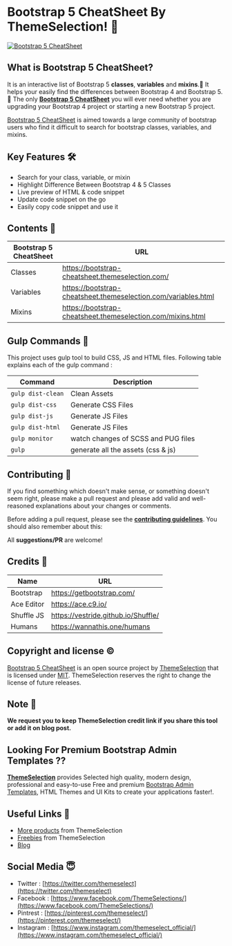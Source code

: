 # Bootstrap 5 CheatSheet By ThemeSelection! 🚀
[![Bootstrap 5 CheatSheet](http://bootstrap-cheatsheet.themeselection.com/assets/images/og-preview-image.jpg)](https://bootstrap-cheatsheet.themeselection.com/)

## What is Bootstrap 5 CheatSheet?

It is an interactive list of Bootstrap 5 **classes**, **variables** and **mixins**.🎁 It helps your easily find the differences between Bootstrap 4 and Bootstrap 5.🎊 The only **[Bootstrap 5 CheatSheet](https://bootstrap-cheatsheet.themeselection.com)** you will ever need whether you are upgrading your Bootstrap 4 project or starting a new Bootstrap 5 project.

[Bootstrap 5 CheatSheet](https://bootstrap-cheatsheet.themeselection.com) is aimed towards a large community of bootstrap users who find it difficult to search for bootstrap classes, variables, and mixins.

## Key Features 🛠

 - Search for your class, variable, or mixin
 - Highlight Difference Between Bootstrap 4 & 5 Classes
 - Live preview of HTML &  code snippet
 - Update code snippet on the go
 - Easily copy code snippet and use it


## Contents 🤩


| Bootstrap 5 CheatSheet | URL |
|--|--|
| Classes | https://bootstrap-cheatsheet.themeselection.com/ |
| Variables | https://bootstrap-cheatsheet.themeselection.com/variables.html |
| Mixins | https://bootstrap-cheatsheet.themeselection.com/mixins.html |


## Gulp Commands 🏹

This project uses gulp tool to build CSS, JS and HTML files. Following table explains each of the gulp command :

| Command | Description |
|--|--|
| `gulp dist-clean` | Clean Assets |
| `gulp dist-css` | Generate CSS Files |
| `gulp dist-js` | Generate JS Files |
| `gulp dist-html` | Generate JS Files |
| `gulp monitor` | watch changes of SCSS and PUG files |
| `gulp` | generate all the assets (css & js) |

## Contributing 📝

If you find something which doesn't make sense, or something doesn't seem right, please make a pull request and please add valid and well-reasoned explanations about your changes or comments.

Before adding a pull request, please see the **[contributing guidelines](CONTRIBUTING.md)**. You should also remember about this:

All **suggestions/PR** are welcome!

## Credits 🤘
| Name | URL |
|--|--|
| Bootstrap | https://getbootstrap.com/ |
| Ace Editor | https://ace.c9.io/ |
| Shuffle JS | https://vestride.github.io/Shuffle/ |
| Humans | https://wannathis.one/humans |


## Copyright and license ©

[Bootstrap 5 CheatSheet](https://bootstrap-cheatsheet.themeselection.com) is an open source project by [ThemeSelection](https://themeselection.com) that is licensed under [MIT](http://opensource.org/licenses/MIT). ThemeSelection reserves the right to change the license of future releases.

## Note 📒

**We request you to keep ThemeSelection credit link if you share this tool or add it on blog post.**

## Looking For Premium Bootstrap Admin Templates ??

**[ThemeSelection](https://themeselection.com/)** provides Selected high quality, modern design, professional and easy-to-use Free and premium [Bootstrap Admin Templates](https://themeselection.com/products/category/bootstrap-admin-templates/), HTML Themes and UI Kits to create your applications faster!.

## Useful Links 🔗


* [More products](https://themeselection.com/products/) from ThemeSelection
* [Freebies](https://themeselection.com/products/category/freebies/) from ThemeSelection
* [Blog](https://themeselection.com/blog/)

## Social Media 😇

* Twitter : [https://twitter.com/themeselect](https://twitter.com/themeselect)
* Facebook : [https://www.facebook.com/ThemeSelections/](https://www.facebook.com/ThemeSelections/)
* Pintrest : [https://pinterest.com/themeselect/](https://pinterest.com/themeselect/)
* Instagram : [https://www.instagram.com/themeselect_official/](https://www.instagram.com/themeselect_official/)
